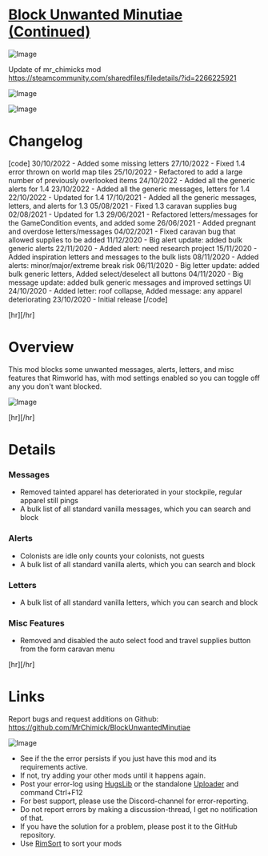 # [Block Unwanted Minutiae (Continued)]()

![Image](https://i.imgur.com/buuPQel.png)

Update of mr_chimicks mod https://steamcommunity.com/sharedfiles/filedetails/?id=2266225921

![Image](https://i.imgur.com/pufA0kM.png)
	
![Image](https://i.imgur.com/Z4GOv8H.png)

# Changelog

[code]
30/10/2022 - Added some missing letters
27/10/2022 - Fixed 1.4 error thrown on world map tiles
25/10/2022 - Refactored to add a large number of previously overlooked items
24/10/2022 - Added all the generic alerts for 1.4
23/10/2022 - Added all the generic messages, letters for 1.4
22/10/2022 - Updated for 1.4
17/10/2021 - Added all the generic messages, letters, and alerts for 1.3
05/08/2021 - Fixed 1.3 caravan supplies bug
02/08/2021 - Updated for 1.3
29/06/2021 - Refactored letters/messages for the GameCondition events, and added some
26/06/2021 - Added pregnant and overdose letters/messages
04/02/2021 - Fixed caravan bug that allowed supplies to be added
11/12/2020 - Big alert update: added bulk generic alerts
22/11/2020 - Added alert: need research project
15/11/2020 - Added inspiration letters and messages to the bulk lists
08/11/2020 - Added alerts: minor/major/extreme break risk
06/11/2020 - Big letter update: added bulk generic letters, Added select/deselect all buttons
04/11/2020 - Big message update: added bulk generic messages and improved settings UI
24/10/2020 - Added letter: roof collapse, Added message: any apparel deteriorating
23/10/2020 - Initial release
[/code]

[hr][/hr]
# Overview

This mod blocks some unwanted messages, alerts, letters, and misc features that Rimworld has, with mod settings enabled so you can toggle off any you don't want blocked.

![Image](https://steamuserimages-a.akamaihd.net/ugc/1693877310589583718/04092F9D196A3CDB77D7AE45E432A08C63E520C6/)

[hr][/hr]
# Details


### Messages



- Removed tainted apparel has deteriorated in your stockpile, regular apparel still pings
- A bulk list of all standard vanilla messages, which you can search and block


### Alerts



- Colonists are idle only counts your colonists, not guests
- A bulk list of all standard vanilla alerts, which you can search and block


### Letters



- A bulk list of all standard vanilla letters, which you can search and block


### Misc Features



- Removed and disabled the auto select food and travel supplies button from the form caravan menu



[hr][/hr]
# Links

Report bugs and request additions on Github:
https://github.com/MrChimick/BlockUnwantedMinutiae

![Image](https://i.imgur.com/PwoNOj4.png)



-  See if the the error persists if you just have this mod and its requirements active.
-  If not, try adding your other mods until it happens again.
-  Post your error-log using [HugsLib](https://steamcommunity.com/workshop/filedetails/?id=818773962) or the standalone [Uploader](https://steamcommunity.com/sharedfiles/filedetails/?id=2873415404) and command Ctrl+F12
-  For best support, please use the Discord-channel for error-reporting.
-  Do not report errors by making a discussion-thread, I get no notification of that.
-  If you have the solution for a problem, please post it to the GitHub repository.
-  Use [RimSort](https://github.com/RimSort/RimSort/releases/latest) to sort your mods


